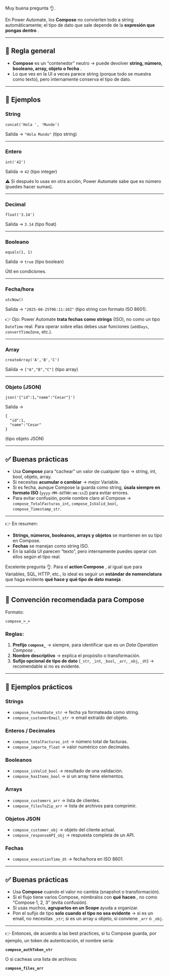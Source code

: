 Muy buena pregunta 👌.

En Power Automate, los **Compose** no convierten todo a string automáticamente; el tipo de dato que sale depende de la  **expresión que pongas dentro** .

---

## 🔎 Regla general

* **Compose** es un “contenedor” neutro → puede devolver  **string, número, booleano, array, objeto o fecha** .
* Lo que ves en la UI a veces parece string (porque todo se muestra como texto), pero internamente conserva el tipo de dato.

---

## 📌 Ejemplos

### **String**

<pre class="overflow-visible!" data-start="479" data-end="518"><div class="contain-inline-size rounded-2xl relative bg-token-sidebar-surface-primary"><div class="sticky top-9"><div class="absolute end-0 bottom-0 flex h-9 items-center pe-2"><div class="bg-token-bg-elevated-secondary text-token-text-secondary flex items-center gap-4 rounded-sm px-2 font-sans text-xs"><span class="" data-state="closed"></span></div></div></div><div class="overflow-y-auto p-4" dir="ltr"><code class="whitespace-pre! language-powerfx"><span>concat('Hola ', 'Mundo')
</span></code></div></div></pre>

Salida → `"Hola Mundo"` (tipo string)

---

### **Entero**

<pre class="overflow-visible!" data-start="578" data-end="602"><div class="contain-inline-size rounded-2xl relative bg-token-sidebar-surface-primary"><div class="sticky top-9"><div class="absolute end-0 bottom-0 flex h-9 items-center pe-2"><div class="bg-token-bg-elevated-secondary text-token-text-secondary flex items-center gap-4 rounded-sm px-2 font-sans text-xs"><span class="" data-state="closed"></span></div></div></div><div class="overflow-y-auto p-4" dir="ltr"><code class="whitespace-pre! language-powerfx"><span>int('42')
</span></code></div></div></pre>

Salida → `42` (tipo integer)

⚠️ Si después lo usas en otra acción, Power Automate sabe que es número (puedes hacer sumas).

---

### **Decimal**

<pre class="overflow-visible!" data-start="750" data-end="778"><div class="contain-inline-size rounded-2xl relative bg-token-sidebar-surface-primary"><div class="sticky top-9"><div class="absolute end-0 bottom-0 flex h-9 items-center pe-2"><div class="bg-token-bg-elevated-secondary text-token-text-secondary flex items-center gap-4 rounded-sm px-2 font-sans text-xs"><span class="" data-state="closed"></span></div></div></div><div class="overflow-y-auto p-4" dir="ltr"><code class="whitespace-pre! language-powerfx"><span>float('3.14')
</span></code></div></div></pre>

Salida → `3.14` (tipo float)

---

### **Booleano**

<pre class="overflow-visible!" data-start="831" data-end="858"><div class="contain-inline-size rounded-2xl relative bg-token-sidebar-surface-primary"><div class="sticky top-9"><div class="absolute end-0 bottom-0 flex h-9 items-center pe-2"><div class="bg-token-bg-elevated-secondary text-token-text-secondary flex items-center gap-4 rounded-sm px-2 font-sans text-xs"><span class="" data-state="closed"></span></div></div></div><div class="overflow-y-auto p-4" dir="ltr"><code class="whitespace-pre! language-powerfx"><span>equals(1, 1)
</span></code></div></div></pre>

Salida → `true` (tipo boolean)

Útil en condiciones.

---

### **Fecha/hora**

<pre class="overflow-visible!" data-start="938" data-end="961"><div class="contain-inline-size rounded-2xl relative bg-token-sidebar-surface-primary"><div class="sticky top-9"><div class="absolute end-0 bottom-0 flex h-9 items-center pe-2"><div class="bg-token-bg-elevated-secondary text-token-text-secondary flex items-center gap-4 rounded-sm px-2 font-sans text-xs"><span class="" data-state="closed"></span></div></div></div><div class="overflow-y-auto p-4" dir="ltr"><code class="whitespace-pre! language-powerfx"><span>utcNow()
</span></code></div></div></pre>

Salida → `"2025-08-25T06:11:10Z"` (tipo string con formato ISO 8601).

👉 Ojo: Power Automate **trata fechas como strings** (ISO), no como un tipo `DateTime` real. Para operar sobre ellas debes usar funciones (`addDays`, `convertTimeZone`, etc.).

---

### **Array**

<pre class="overflow-visible!" data-start="1230" data-end="1269"><div class="contain-inline-size rounded-2xl relative bg-token-sidebar-surface-primary"><div class="sticky top-9"><div class="absolute end-0 bottom-0 flex h-9 items-center pe-2"><div class="bg-token-bg-elevated-secondary text-token-text-secondary flex items-center gap-4 rounded-sm px-2 font-sans text-xs"><span class="" data-state="closed"></span></div></div></div><div class="overflow-y-auto p-4" dir="ltr"><code class="whitespace-pre! language-powerfx"><span>createArray('A','B','C')
</span></code></div></div></pre>

Salida → `["A","B","C"]` (tipo array)

---

### **Objeto (JSON)**

<pre class="overflow-visible!" data-start="1336" data-end="1382"><div class="contain-inline-size rounded-2xl relative bg-token-sidebar-surface-primary"><div class="sticky top-9"><div class="absolute end-0 bottom-0 flex h-9 items-center pe-2"><div class="bg-token-bg-elevated-secondary text-token-text-secondary flex items-center gap-4 rounded-sm px-2 font-sans text-xs"><span class="" data-state="closed"></span></div></div></div><div class="overflow-y-auto p-4" dir="ltr"><code class="whitespace-pre! language-powerfx"><span>json('{"id":1,"name":"Cesar"}')
</span></code></div></div></pre>

Salida →

<pre class="overflow-visible!" data-start="1394" data-end="1438"><div class="contain-inline-size rounded-2xl relative bg-token-sidebar-surface-primary"><div class="sticky top-9"><div class="absolute end-0 bottom-0 flex h-9 items-center pe-2"><div class="bg-token-bg-elevated-secondary text-token-text-secondary flex items-center gap-4 rounded-sm px-2 font-sans text-xs"><span class="" data-state="closed"></span></div></div></div><div class="overflow-y-auto p-4" dir="ltr"><code class="whitespace-pre! language-json"><span><span>{</span><span>
  </span><span>"id"</span><span>:</span><span></span><span>1</span><span>,</span><span>
  </span><span>"name"</span><span>:</span><span></span><span>"Cesar"</span><span>
</span><span>}</span><span>
</span></span></code></div></div></pre>

(tipo objeto JSON)

---

## ✅ Buenas prácticas

* Usa **Compose** para “cachear” un valor de cualquier tipo → string, int, bool, objeto, array.
* Si necesitas **acumular o cambiar** → mejor Variable.
* Si es fecha, aunque Compose la guarda como string, **úsala siempre en formato ISO** (`yyyy-MM-ddTHH:mm:ssZ`) para evitar errores.
* Para evitar confusión, ponle nombre claro al Compose → `compose_TotalFacturas_int`, `compose_IsValid_bool`, `compose_Timestamp_str`.

---

👉 En resumen:

* **Strings, números, booleanos, arrays y objetos** se mantienen en su tipo en Compose.
* **Fechas** se manejan como string ISO.
* En la salida UI parecen “texto”, pero internamente puedes operar con ellos según el tipo real.


Excelente pregunta 👌. Para el  **action Compose** , al igual que para Variables, SQL, HTTP, etc., lo ideal es seguir un **estándar de nomenclatura** que haga evidente  **qué hace y qué tipo de dato maneja** .

---

## 🔑 Convención recomendada para **Compose**

Formato:

<pre class="overflow-visible!" data-start="271" data-end="307"><div class="contain-inline-size rounded-2xl relative bg-token-sidebar-surface-primary"><div class="sticky top-9"><div class="absolute end-0 bottom-0 flex h-9 items-center pe-2"><div class="bg-token-bg-elevated-secondary text-token-text-secondary flex items-center gap-4 rounded-sm px-2 font-sans text-xs"><span class="" data-state="closed"></span></div></div></div><div class="overflow-y-auto p-4" dir="ltr"><code class="whitespace-pre!"><span><span><span class="language-xml">compose_<QuéHace</span></span><span>>_</span><span><TipoDato</span><span>>
</span></span></code></div></div></pre>

### Reglas:

1. **Prefijo `compose_`** → siempre, para identificar que es un  *Data Operation Compose* .
2. **Nombre descriptivo** → explica el propósito o transformación.
3. **Sufijo opcional de tipo de dato** (`_str`, `_int`, `_bool`, `_arr`, `_obj`, `_dt`) → recomendable si no es evidente.

---

## 📌 Ejemplos prácticos

### Strings

* `compose_formatDate_str` → fecha ya formateada como string.
* `compose_customerEmail_str` → email extraído del objeto.

### Enteros / Decimales

* `compose_totalFacturas_int` → número total de facturas.
* `compose_importe_float` → valor numérico con decimales.

### Booleanos

* `compose_isValid_bool` → resultado de una validación.
* `compose_hasItems_bool` → si un array tiene elementos.

### Arrays

* `compose_customers_arr` → lista de clientes.
* `compose_filesToZip_arr` → lista de archivos para comprimir.

### Objetos JSON

* `compose_customer_obj` → objeto del cliente actual.
* `compose_responseAPI_obj` → respuesta completa de un API.

### Fechas

* `compose_executionTime_dt` → fecha/hora en ISO 8601.

---

## ✅ Buenas prácticas

* Usa **Compose** cuando el valor no cambia (snapshot o transformación).
* Si el flujo tiene varios Compose, nómbralos con  **qué hacen** , no como “Compose 1, 2, 3” (evita confusión).
* Si usas muchos, **agruparlos en un Scope** ayuda a organizar.
* Pon el sufijo de tipo **solo cuando el tipo no sea evidente** → si es un email, no necesitas `_str`; si es un array u objeto, sí conviene `_arr` o `_obj`.

---

👉 Entonces, de acuerdo a las best practices, si tu Compose guarda, por ejemplo, un token de autenticación, el nombre sería:

**`compose_authToken_str`**

O si cacheas una lista de archivos:

**`compose_files_arr`**
